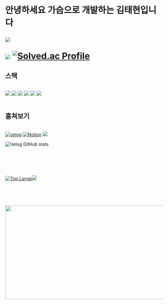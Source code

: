 <h1>안녕하세요 가슴으로 개발하는 김태현입니다

<a href="https://github.com/taehyun00"><img src="https://hits.seeyoufarm.com/api/count/incr/badge.svg?url=https%3A%2F%2Fgithub.com%2Fseondal&count_bg=%23000000&title_bg=%23000000&icon=github.svg&icon_color=%23E7E7E7&title=GitHub&edge_flat=false)"/></a>

<img src="http://mazandi.herokuapp.com/api?handle=x0gus&theme=gold"/> [![Solved.ac Profile](http://mazassumnida.wtf/api/v2/generate_badge?boj=x0gus)](https://solved.ac/x0gus/)

</h1>

<div style = "text-align : left;">
  <h2 style = "border-bottom : 1px;"> 스택 </h2>
  <br>
  <div style="margin: ; text-align: left;" "text-align: left;">
          <img src="https://img.shields.io/badge/HTML5-E34F26?style=for-the-badge&logo=HTML5&logoColor=white">
          <img src="https://img.shields.io/badge/CSS3-1572B6?style=for-the-badge&logo=CSS3&logoColor=white">
           <img src="https://img.shields.io/badge/Javascript-F7DF1E?style=for-the-badge&logo=Javascript&logoColor=white">
          <img src="https://img.shields.io/badge/React-61DAFB?style=for-the-badge&logo=React&logoColor=white">
          <img src="https://img.shields.io/badge/Figma-F24E1E?style=for-the-badge&logo=Figma&logoColor=white">
          <img src="https://img.shields.io/badge/C-A8B9CC?style=for-the-badge&logo=C&logoColor=white">
  </div>
  <br>

  <div>
    <h2 style = "border-bottom : 1px;">훔쳐보기</h2>
    <br>
    <a href="https://velog.io/x0gus/posts"><img alt="velog" src ="https://img.shields.io/badge/velog-20C997.svg?&style=for-the-badge&logo=velog&logoColor=white"/></a>
    <a href="https://mynofxxk.notion.site/Hello-I-m-11841f4d7aeb80a38712cb2fabe37f26?pvs=73"><img alt="Notion" src ="https://img.shields.io/badge/Notion-000000.svg?&style=for-the-badge&logo=Notion&logoColor=white"/></a>
    <a href=https://www.instagram.com/x0gus_/><img src="https://img.shields.io/badge/Instagram-E4405F?style=for-the-badge&logo=Instagram&logoColor=white&link=https://www.instagram.com/x0gus_/"></a>

  ![Velog GitHub stats](https://velog-github-badge.vercel.app/badge/x0gus?theme=light&posts=3)
    
  </div>
  <br>
  
  <div style ="text-align : left;">
  <h2 style ="border-bottom : 1px ;"></h2>
  <br>
    
[![Top Langs](https://github-readme-stats.vercel.app/api/top-langs/?username=taehyun00)](https://github.com/깃허브아이디/github-readme-stats)<img src="https://github-readme-stats.vercel.app/api?username=taehyun00&bg_color=180,000000,00000000&title_color=ffffff&text_color=ffffff"/>
  </div>
  <br>
  
  
  <div>
    <h2 style ="border-bottom : 1px ;"></h2>
    <br>
    <img
  src="https://render.gitanimals.org/farms/taehyun00"
  width="600"
  height="300"
/>
  </div>
</div>
